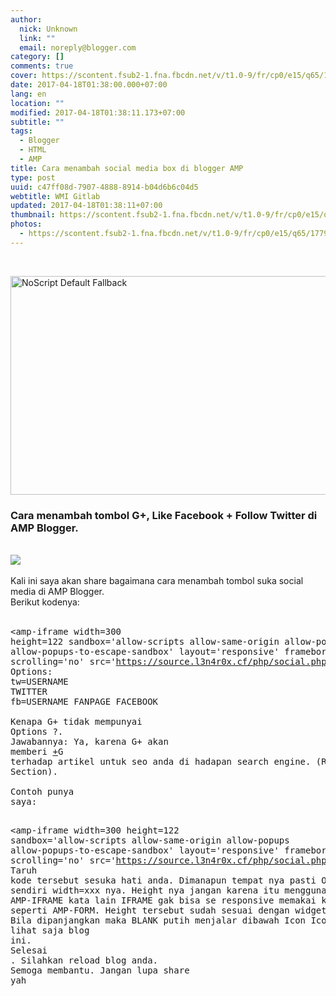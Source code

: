 ```yaml
---
author:
  nick: Unknown
  link: ""
  email: noreply@blogger.com
category: []
comments: true
cover: https://scontent.fsub2-1.fna.fbcdn.net/v/t1.0-9/fr/cp0/e15/q65/17796846_1773189839677671_6977008867135609966_n.png.jpg?efg=eyJpIjoidCJ9&oh=292c21d1c58e8e185a8d6c63dec60c5a&oe=5957C4B8
date: 2017-04-18T01:38:00.000+07:00
lang: en
location: ""
modified: 2017-04-18T01:38:11.173+07:00
subtitle: ""
tags:
  - Blogger
  - HTML
  - AMP
title: Cara menambah social media box di blogger AMP
type: post
uuid: c47ff08d-7907-4888-8914-b04d6b6c04d5
webtitle: WMI Gitlab
updated: 2017-04-18T01:38:11+07:00
thumbnail: https://scontent.fsub2-1.fna.fbcdn.net/v/t1.0-9/fr/cp0/e15/q65/17796846_1773189839677671_6977008867135609966_n.png.jpg?efg=eyJpIjoidCJ9&oh=292c21d1c58e8e185a8d6c63dec60c5a&oe=5957C4B8
photos:
  - https://scontent.fsub2-1.fna.fbcdn.net/v/t1.0-9/fr/cp0/e15/q65/17796846_1773189839677671_6977008867135609966_n.png.jpg?efg=eyJpIjoidCJ9&oh=292c21d1c58e8e185a8d6c63dec60c5a&oe=5957C4B8
---
```


<br><div class="thumb-post"><noscript><img src="https://scontent.fsub2-1.fna.fbcdn.net/v/t1.0-9/fr/cp0/e15/q65/17796846_1773189839677671_6977008867135609966_n.png.jpg?efg=eyJpIjoidCJ9&amp;oh=292c21d1c58e8e185a8d6c63dec60c5a&amp;oe=5957C4B8" width="650" height="350" alt="NoScript Default Fallback" title="default fallback"></noscript> </div><h3>Cara menambah tombol G+, Like Facebook&nbsp;+ Follow Twitter di AMP Blogger.</h3><div><br></div><div><img src="https://lh3.googleusercontent.com/N-AY2XwXafWq4TQWfua6VyjPVQvTGRdz9CKOHaBl2nu2GVg7zxS886X5giZ9yY2qIjPh=w300"></div><div><br></div><div>Kali ini saya akan share bagaimana cara menambah tombol suka social media di AMP Blogger.<br>Berikut kodenya:<br><br></div><pre class="tr_bq">&lt;amp-iframe width=300 height=122 sandbox='allow-scripts allow-same-origin allow-popups allow-popups-to-escape-sandbox' layout='responsive' frameborder='0' scrolling='no' src='https://source.l3n4r0x.cf/php/social.php?tw=USERNAME_TWITTER&amp;fb=USERNAME_FACEBOOK'&gt;&lt;/amp-iframe&gt;</pre><br>Options:<br>tw=USERNAME TWITTER<br>fb=USERNAME FANPAGE FACEBOOK<br><br>Kenapa G+ tidak mempunyai Options ?.<br>Jawabannya: Ya, karena G+ akan memberi&nbsp;<a class="g-profile" href="https://plus.google.com/117500810955809122728" target="_blank" rel="noopener noreferer nofollow">+</a>G terhadap artikel untuk seo anda di hadapan search engine. (Rating Section).<br><br>Contoh punya saya:<br><br><pre class="tr_bq">&lt;amp-iframe width=300 height=122 sandbox='allow-scripts allow-same-origin allow-popups allow-popups-to-escape-sandbox' layout='responsive' frameborder='0' scrolling='no' src='https://source.l3n4r0x.cf/php/social.php?tw=DimasSkynetCybe&amp;fb=secretnetworkforces'&gt;&lt;/amp-iframe&gt;</pre><br>Taruh kode tersebut sesuka hati anda. Dimanapun tempat nya pasti OK. Sesuaikan sendiri width=xxx nya. Height nya jangan karena itu menggunakan AMP-IFRAME kata lain IFRAME gak bisa se responsive memakai kode lainnya seperti AMP-FORM. Height tersebut sudah sesuai dengan widget height nya. Bila dipanjangkan maka BLANK putih menjalar dibawah Icon Icon itu. DEMO lihat saja blog ini.<br><a href="https://www.blogger.com/blogger.g?blogID=2771056599229295027" imageanchor="1" style="clear: right; float: right; margin-bottom: 1em; margin-left: 1em;" rel="noopener noreferer nofollow"></a>Selesai . Silahkan reload blog anda.<br>Semoga membantu. Jangan lupa share yah